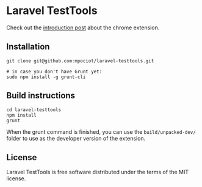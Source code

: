 # Laravel TestTools


Check out the [introduction post](http://marcelpociot.de/blog/2016-03-21-laravel-testtools) about the chrome extension.

## Installation

```
git clone git@github.com:mpociot/laravel-testtools.git

# in case you don't have Grunt yet:
sudo npm install -g grunt-cli
```

## Build instructions

```
cd laravel-testtools
npm install
grunt
```

When the grunt command is finished, you can use the `build/unpacked-dev/` folder to use as the developer version of the extension.

## License

Laravel TestTools is free software distributed under the terms of the MIT license.
